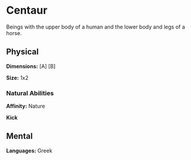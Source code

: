 # Centaur

<!-- short description -->
Beings with the upper body of a human and the lower body and legs of a horse.


<!-- always facing northwards -->
## Physical 
**Dimensions:**
[A]
[B]

<!-- Sizes are calculated as if the creature is facing forward and measured breadth by depth. -->
**Size:** 1x2

### Natural Abilities

**Affinity:** Nature

**Kick**


## Mental

**Languages:** Greek
